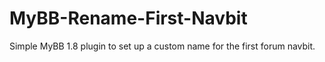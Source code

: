 # MyBB-Rename-First-Navbit
Simple MyBB 1.8 plugin to set up a custom name for the first forum navbit.
